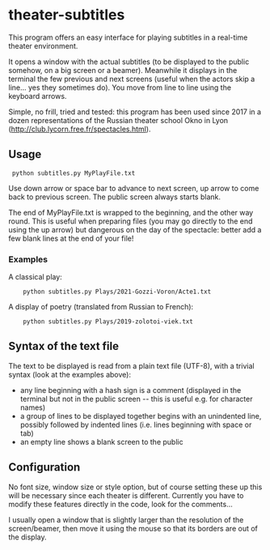 # theater-subtitles

This program offers an easy interface for playing subtitles in a real-time theater environment.

It opens a window with the actual subtitles (to be displayed to the public somehow, on a big screen or a beamer). Meanwhile it displays in the terminal the few previous and next screens (useful when the actors skip a line... yes they sometimes do). You move from line to line using the keyboard arrows.

Simple, no frill, tried and tested: this program has been used since 2017 in a dozen representations of the Russian theater school Okno in Lyon (http://club.lycorn.free.fr/spectacles.html).


## Usage

	 python subtitles.py MyPlayFile.txt

Use down arrow or space bar to advance to next screen, up arrow to come back to previous screen.
The public screen always starts blank.

The end of MyPlayFile.txt is wrapped to the beginning, and the other way round.
This is useful when preparing files (you may go directly to the end using the up arrow) but dangerous on the day of the spectacle: better add a few blank lines at the end of your file!  

### Examples

A classical play:

		python subtitles.py Plays/2021-Gozzi-Voron/Acte1.txt 

A display of poetry (translated from Russian to French):

		python subtitles.py Plays/2019-zolotoi-viek.txt


## Syntax of the text file 
The text to be displayed is read from a plain text file (UTF-8), with a trivial syntax (look at the examples above):

- any line beginning with a hash sign is a comment (displayed in the terminal but not in the public screen -- this is useful e.g. for character names)
- a group of lines to be displayed together begins with an unindented line, possibly followed by indented lines (i.e. lines beginning with space or tab)
- an empty line shows a blank screen to the public

## Configuration
No font size, window size or style option, but of course setting these up this will be necessary since each theater is different.
Currently you have to modify these features directly in the code, look for the comments...

I usually open a window that is slightly larger than the resolution of the screen/beamer, then move it using the mouse so that its borders are out of the display.

